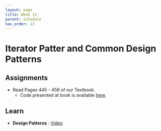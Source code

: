 ```yaml
---
layout: page
title: Week 13
parent: Schedule
nav_order: 13
---
```


# Iterator Patter and Common Design Patterns

## Assignments

- Read Pages 445 - 458  of our Textbook.
    - Code presented at book is available [here](https://github.com/PacktPublishing/Python-Object-Oriented-Programming---4th-edition/).

## Learn

- **Design Patterns** 
    : [Video](https://www.youtube.com/watch?v=mE3qTp1TEbg)